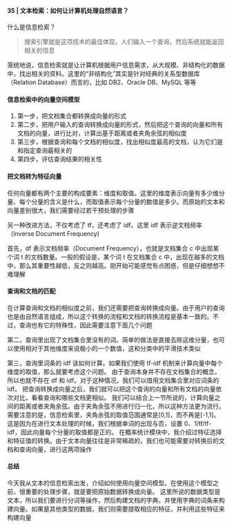 #### 35 | 文本检索：如何让计算机处理自然语言？
什么是信息检索？
> 搜索引擎就是这项技术的最佳体现，人们输入一个查询，然后系统就能返回相关的信息

笼统地说，信息检索就是让计算机根据用户信息需求，从大规模、非结构化的数据中，找出相关的资料。这里的“非结构化”其实是针对经典的关系型数据库（Relation Database）而言的，比如 DB2、Oracle DB、MySQL 等等

#### 信息检索中的向量空间模型
1. 第一步，把文档集合都转换成向量的形式
2. 第二步，把用户输入的查询转换成向量的形式，然后把这个查询的向量和所有文档的向量，进行比对，计算出基于距离或者夹角余弦的相似度
3. 第三步，根据查询和每个文档的相似度，找出相似度最高的文档，认为它们是和指定查询最相关的
4. 第四步，评估查询结果的相关性

#### 把文档转为特征向量
任何向量都有两个主要的构成要素：维度和取值。这里的维度表示向量有多少维分量、每个分量的含义是什么，而取值表示每个分量的数值是多少。而原始的文本和向量差别很大，我们需要经过若干预处理的步骤

另一种改进方法，不仅考虑了 tf，还考虑了 idf。这里 idf 表示逆文档频率（Inverse Document Frequency)

首先，df 表示文档频率（Document Frequency），也就是文档集合 c 中出现某个词 t 的文档数量。一般的假设是，某个词 t 在文档集合 c 中，出现在越多的文档中，那么其重要性越低，反之则越高。刚开始可能感觉有点困惑，但是仔细想想不难理解

#### 查询和文档的匹配
在计算查询和文档的相似度之前，我们还需要把查询转换成向量。由于用户的查询也是由自然语言组成，所以这个转换的流程和文档的转换流程是基本一致的。不过，查询也有它的特殊性，因此需要注意下面几个问题

第二，查询里出现了文档集合里没有的词。简单的做法是直接去除这维分量，也可以使用相对于其他维度来说极小的一个数值，这和分类中的平滑技术类似

第三，查询里词条的 idf 该如何计算。如果我们使用 tf-idf 机制来计算向量中每个维度的取值，那么就要考虑这个问题。
由于查询本身并不存在文档集合的概念，所以也就不存在 df 和 idf。对于这种情况，我们可以借用文档集合里对应词条的 idf。
把查询转换成向量之后，我们就可以把这个查询的向量和所有文档的向量依次对比，看看查询和哪些文档更相似。
我们可以结合上一节所说的，计算向量之间的距离或者夹角余弦。由于夹角余弦不用进行归一化，所以这种方法更为流行。
需要注意的是，信息检索里，夹角余弦的取值范围通常是[0,1]，而不再是[-1,1]。
这是因为在进行文本处理的时候，我们根据单词的出现与否，设置 0、1/tf/tf-idf，因此向量每个分量的取值都是正的。
在概率统计模块中，我介绍过特征选择和特征值的转换。由于文本向量往往是非常稀疏的，我们也可能需要对转换后的文档和查询向量，进行这两项操作

#### 总结
今天我从文本的信息检索出发，介绍如何使用向量空间模型。在使用这个模型之前，很重要的处理步骤，就是要把原始数据转换成向量。
这里所说的数据类型是文本，所以我们要进行分词等操作，然后构建文档的字典，并使用字典的词条来构建向量。如果是其他类型的数据，我们则需要提取相应的特征，并利用这些特征来构建向量

